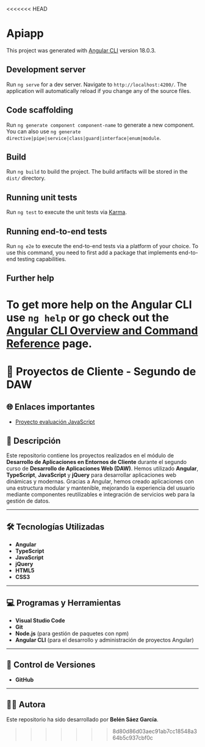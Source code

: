 <<<<<<< HEAD
# Apiapp

This project was generated with [Angular CLI](https://github.com/angular/angular-cli) version 18.0.3.

## Development server

Run `ng serve` for a dev server. Navigate to `http://localhost:4200/`. The application will automatically reload if you change any of the source files.

## Code scaffolding

Run `ng generate component component-name` to generate a new component. You can also use `ng generate directive|pipe|service|class|guard|interface|enum|module`.

## Build

Run `ng build` to build the project. The build artifacts will be stored in the `dist/` directory.

## Running unit tests

Run `ng test` to execute the unit tests via [Karma](https://karma-runner.github.io).

## Running end-to-end tests

Run `ng e2e` to execute the end-to-end tests via a platform of your choice. To use this command, you need to first add a package that implements end-to-end testing capabilities.

## Further help

To get more help on the Angular CLI use `ng help` or go check out the [Angular CLI Overview and Command Reference](https://angular.dev/tools/cli) page.
=======
# 📱 **Proyectos de Cliente - Segundo de DAW**

## 🌐 Enlaces importantes
- [Proyecto evaluación JavaScript](https://belen.com.es/JAVASCRIPT/proyectoEvaluacion/proyecto.html)

## 🌟 Descripción

Este repositorio contiene los proyectos realizados en el módulo de **Desarrollo de Aplicaciones en Entornos de Cliente** durante el segundo curso de **Desarrollo de Aplicaciones Web (DAW)**. Hemos utilizado **Angular**, **TypeScript**, **JavaScript** y **jQuery** para desarrollar aplicaciones web dinámicas y modernas. Gracias a Angular, hemos creado aplicaciones con una estructura modular y mantenible, mejorando la experiencia del usuario mediante componentes reutilizables e integración de servicios web para la gestión de datos.

---

## 🛠️ **Tecnologías Utilizadas**

- **Angular**  
- **TypeScript**  
- **JavaScript**  
- **jQuery**  
- **HTML5**  
- **CSS3**  

---

## 💻 **Programas y Herramientas**

- **Visual Studio Code**  
- **Git**  
- **Node.js** (para gestión de paquetes con npm)  
- **Angular CLI** (para el desarrollo y administración de proyectos Angular)  

---

## 🔄 **Control de Versiones**

- **GitHub**  

---

## 👩‍💻 **Autora**

Este repositorio ha sido desarrollado por **Belén Sáez García**.
>>>>>>> 8d80d86d03aec91ab7cc18548a364b5c937cbf0c
